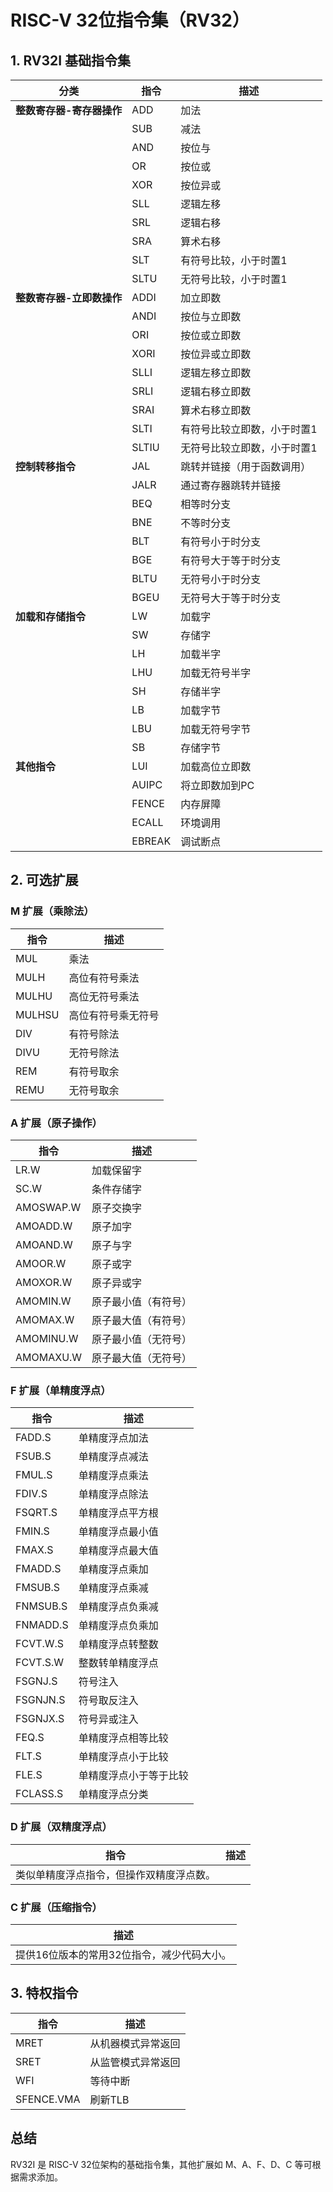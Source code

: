 # RISC-V 32位指令集（RV32）

## 1. RV32I 基础指令集

| 分类             | 指令       | 描述                             |
|------------------|------------|----------------------------------|
| **整数寄存器-寄存器操作** | ADD        | 加法                             |
|                  | SUB        | 减法                             |
|                  | AND        | 按位与                           |
|                  | OR         | 按位或                           |
|                  | XOR        | 按位异或                         |
|                  | SLL        | 逻辑左移                         |
|                  | SRL        | 逻辑右移                         |
|                  | SRA        | 算术右移                         |
|                  | SLT        | 有符号比较，小于时置1            |
|                  | SLTU       | 无符号比较，小于时置1            |
| **整数寄存器-立即数操作** | ADDI       | 加立即数                         |
|                  | ANDI       | 按位与立即数                     |
|                  | ORI        | 按位或立即数                     |
|                  | XORI       | 按位异或立即数                   |
|                  | SLLI       | 逻辑左移立即数                   |
|                  | SRLI       | 逻辑右移立即数                   |
|                  | SRAI       | 算术右移立即数                   |
|                  | SLTI       | 有符号比较立即数，小于时置1      |
|                  | SLTIU      | 无符号比较立即数，小于时置1      |
| **控制转移指令**    | JAL        | 跳转并链接（用于函数调用）       |
|                  | JALR       | 通过寄存器跳转并链接             |
|                  | BEQ        | 相等时分支                       |
|                  | BNE        | 不等时分支                       |
|                  | BLT        | 有符号小于时分支                 |
|                  | BGE        | 有符号大于等于时分支             |
|                  | BLTU       | 无符号小于时分支                 |
|                  | BGEU       | 无符号大于等于时分支             |
| **加载和存储指令**  | LW         | 加载字                           |
|                  | SW         | 存储字                           |
|                  | LH         | 加载半字                         |
|                  | LHU        | 加载无符号半字                   |
|                  | SH         | 存储半字                         |
|                  | LB         | 加载字节                         |
|                  | LBU        | 加载无符号字节                   |
|                  | SB         | 存储字节                         |
| **其他指令**       | LUI        | 加载高位立即数                   |
|                  | AUIPC      | 将立即数加到PC                   |
|                  | FENCE      | 内存屏障                         |
|                  | ECALL      | 环境调用                         |
|                  | EBREAK     | 调试断点                         |

## 2. 可选扩展

### M 扩展（乘除法）

| 指令      | 描述                     |
|-----------|--------------------------|
| MUL       | 乘法                     |
| MULH      | 高位有符号乘法            |
| MULHU     | 高位无符号乘法            |
| MULHSU    | 高位有符号乘无符号        |
| DIV       | 有符号除法                |
| DIVU      | 无符号除法                |
| REM       | 有符号取余                |
| REMU      | 无符号取余                |

### A 扩展（原子操作）

| 指令       | 描述                     |
|------------|--------------------------|
| LR.W       | 加载保留字               |
| SC.W       | 条件存储字               |
| AMOSWAP.W  | 原子交换字               |
| AMOADD.W   | 原子加字                 |
| AMOAND.W   | 原子与字                 |
| AMOOR.W    | 原子或字                 |
| AMOXOR.W   | 原子异或字               |
| AMOMIN.W   | 原子最小值（有符号）      |
| AMOMAX.W   | 原子最大值（有符号）      |
| AMOMINU.W  | 原子最小值（无符号）      |
| AMOMAXU.W  | 原子最大值（无符号）      |

### F 扩展（单精度浮点）

| 指令        | 描述                           |
|-------------|--------------------------------|
| FADD.S      | 单精度浮点加法                 |
| FSUB.S      | 单精度浮点减法                 |
| FMUL.S      | 单精度浮点乘法                 |
| FDIV.S      | 单精度浮点除法                 |
| FSQRT.S     | 单精度浮点平方根               |
| FMIN.S      | 单精度浮点最小值               |
| FMAX.S      | 单精度浮点最大值               |
| FMADD.S     | 单精度浮点乘加                 |
| FMSUB.S     | 单精度浮点乘减                 |
| FNMSUB.S    | 单精度浮点负乘减               |
| FNMADD.S    | 单精度浮点负乘加               |
| FCVT.W.S    | 单精度浮点转整数               |
| FCVT.S.W    | 整数转单精度浮点               |
| FSGNJ.S     | 符号注入                       |
| FSGNJN.S    | 符号取反注入                   |
| FSGNJX.S    | 符号异或注入                   |
| FEQ.S       | 单精度浮点相等比较             |
| FLT.S       | 单精度浮点小于比较             |
| FLE.S       | 单精度浮点小于等于比较         |
| FCLASS.S    | 单精度浮点分类                 |

### D 扩展（双精度浮点）

| 指令        | 描述                           |
|-------------|--------------------------------|
| 类似单精度浮点指令，但操作双精度浮点数。 |                                |

### C 扩展（压缩指令）

| 描述                           |
|--------------------------------|
| 提供16位版本的常用32位指令，减少代码大小。 |

## 3. 特权指令

| 指令  | 描述             |
|-------|------------------|
| MRET  | 从机器模式异常返回 |
| SRET  | 从监管模式异常返回 |
| WFI   | 等待中断         |
| SFENCE.VMA | 刷新TLB       |

## 总结

RV32I 是 RISC-V 32位架构的基础指令集，其他扩展如 M、A、F、D、C 等可根据需求添加。
